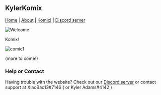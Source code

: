 ## KylerKomix

[Home](xiaobao13.github.io/KylerKomix) | [About](xiaobao13.github.io/KylerKomix) | [Komix!](xiaobao13.github.io/KylerKomix/Komix) | [Discord server](https://discord.gg/mgbny6Ebg4)
   
   ![Welcome](KylerKomix/Images/Comics/welcome1.png)
   
   
   
   
   Komix!
   
   
   
   
   ![comic1](/KylerKomix/Komix/BadComic1.png)
   
   
   
   
  (more to come!) 
   
   
 
   
   
   

### Help or Contact

Having trouble with the website? Check out our [Discord server](https://discord.gg/mgbny6Ebg4) or contact support at XiaoBao13#7146 ( or Kyler Adams#4142 )
